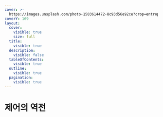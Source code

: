 ```yaml
---
cover: >-
  https://images.unsplash.com/photo-1503614472-8c93d56e92ce?crop=entropy&cs=srgb&fm=jpg&ixid=M3wxOTcwMjR8MHwxfHNlYXJjaHwyfHxjYW5hZGF8ZW58MHx8fHwxNzEwOTU2OTIyfDA&ixlib=rb-4.0.3&q=85
coverY: 169
layout:
  cover:
    visible: true
    size: full
  title:
    visible: true
  description:
    visible: false
  tableOfContents:
    visible: true
  outline:
    visible: true
  pagination:
    visible: true
---
```


# 제어의 역전

